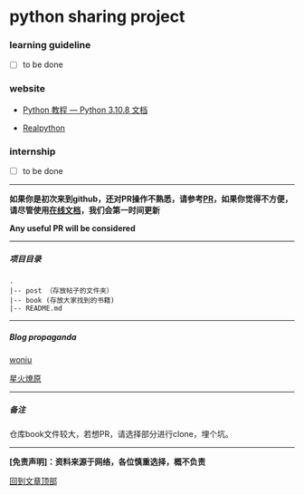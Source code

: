 # <span name="top">**python sharing project**</span>



### learning guideline

- [ ] to be done





### website

- [Python 教程 — Python 3.10.8 文档](https://docs.python.org/zh-cn/3/tutorial/index.html)

- [Realpython](https://realpython.com/)



### internship

- [ ] to be done





------



**如果你是初次来到github，还对PR操作不熟悉，请参考[PR](./post/pr.md)，如果你觉得不方便，请尽管使用[在线文档](https://docs.qq.com/doc/DTXNTWWVkblhuZHB1?&u=30e6ed245fb5440f8b8f579f07375bf8)，我们会第一时间更新**



**Any useful PR will be considered** 

------

##### 项目目录

```
.
|-- post （存放帖子的文件夹）
|-- book (存放大家找到的书籍)
|-- README.md
```

------

##### **Blog propaganda**

[woniu](https://woniu0126.github.io/)



[星火燎原](http://xhly.site/)

------

##### 备注

仓库book文件较大，若想PR，请选择部分进行clone，埋个坑。

------

**[免责声明]：资料来源于网络，各位慎重选择，概不负责**



[回到文章顶部](#top)
